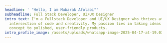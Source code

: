 ```yaml
---
headline: ' "Hello, I am Mubarak Afolabi"'
subheadline: Full Stack Developer, UI/UX Designer
intro_text: I'm a Fullstack Developer and UI/UX Designer who thrives at the
  intersection of code and creativity. My passion lies in taking ideas from
  concept to polished, user-friendly products.
intro_profile_image: /assets/uploads/whatsapp-image-2025-04-17-at-19.03.37_9f53c603.jpg
---
```


